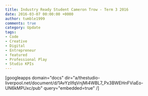 ```yaml
---
title: Industry Ready Student Cameron Trow - Term 3 2016
date: 2016-03-07 00:00:00 +0000
author: tumble1999
comments: true
category: Update
tags:
- Code
- Creative
- Digital
- Entrepreneur
- featured
- Professional Play
- Studio KPIs
---
```

[googleapps domain="docs" dir="a/thestudio-liverpool.net/document/d/1AvYzIlfqVnjMi4WBL7_Px3BWEHnFViaEo-UN6kMPUxc/pub" query="embedded=true" /]
